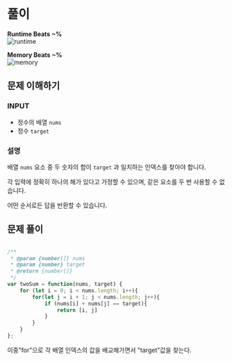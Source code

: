 # 풀이

**Runtime Beats ~%**  
![runtime]()

**Memory Beats ~%**  
![memory]()


## 문제 이해하기

### INPUT
- 정수의 배열 `nums`
- 정수 `target`

### 설명

배열 `nums` 요소 중 두 숫자의 합이 `target` 과 일치하는 인덱스를 찾아야 합니다.

각 입력에 정확히 하나의 해가 있다고 가정할 수 있으며, 같은 요소를 두 번 사용할 수 없습니다.

어떤 순서로든 답을 반환할 수 있습니다.

## 문제 풀이
~~~javascript

/**
 * @param {number[]} nums
 * @param {number} target
 * @return {number[]}
 */
var twoSum = function(nums, target) {
    for (let i = 0; i < nums.length; i++){
        for(let j = i + 1; j < nums.length; j++){
            if (nums[i] + nums[j] == target){
                return [i, j]
            }
        }
    }
};


~~~

이중"for"으로 각 배열 인덱스의 값을 배교해가면서 "target"값을 찾는다.